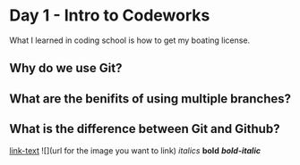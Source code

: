 # Day 1 - Intro to Codeworks 
What I learned in coding school is how to get my boating license.

## Why do we use Git?

## What are the benifits of using multiple branches? 

## What is the difference between Git and Github?


<!-- this is a comment -->
[link-text](https://google.com)
![](url for the image you want to link)
*italics*
**bold**
***bold-italic***
